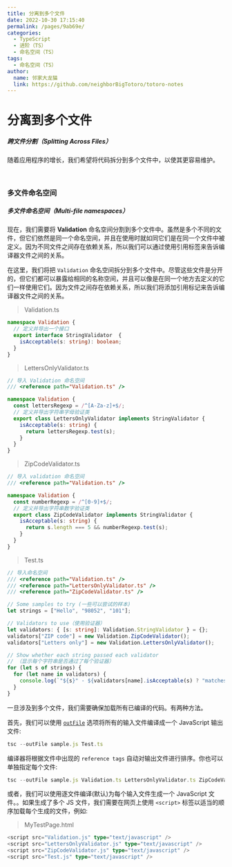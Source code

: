 ```yaml
---
title: 分离到多个文件
date: 2022-10-30 17:15:40
permalink: /pages/9ab69e/
categories:
  - TypeScript
  - 进阶（TS）
  - 命名空间（TS）
tags:
  - 命名空间（TS）
author: 
  name: 邻家大龙猫
  link: https://github.com/neighborBigTotoro/totoro-notes
---
```




# 分离到多个文件

##### **跨文件分割（Splitting Across Files）**


随着应用程序的增长，我们希望将代码拆分到多个文件中，以使其更容易维护。


<br>


### 多文件命名空间

##### 多文件命名空间（Multi-file namespaces）


现在，我们需要将 **Validation** 命名空间分割到多个文件中。虽然是多个不同的文件，但它们依然是同一个命名空间，并且在使用时就如同它们是在同一个文件中被定义。因为不同文件之间存在依赖关系，所以我们可以通过使用引用标签来告诉编译器文件之间的关系。


在这里，我们将把 `Validation` 命名空间拆分到多个文件中。尽管这些文件是分开的，但它们都可以暴露给相同的名称空间，并且可以像是在同一个地方去定义的它们一样使用它们。因为文件之间存在依赖关系，所以我们将添加引用标记来告诉编译器文件之间的关系。


> Validation.ts
``` ts
namespace Validation {
  // 定义并导出一个接口
  export interface StringValidator  {
    isAcceptable(s: string): boolean;
  }
}
```

> LettersOnlyValidator.ts
``` ts
// 导入 Validation 命名空间
/// <reference path="Validation.ts" />

namespace Validation {
  const lettersRegexp = /^[A-Za-z]+$/;
  // 定义并导出字符串字母验证类
  export class LettersOnlyValidator implements StringValidator {
    isAcceptable(s: string) {
      return lettersRegexp.test(s);
    }
  }
}
```

> ZipCodeValidator.ts
``` ts
// 导入 validation 命名空间
/// <reference path="Validation.ts" />

namespace Validation {
  const numberRegexp = /^[0-9]+$/;
  // 定义并导出字符串数字验证类
  export class ZipCodeValidator implements StringValidator {
    isAcceptable(s: string) {
      return s.length === 5 && numberRegexp.test(s);
    }
  }
}
```

> Test.ts
``` ts
// 导入命名空间
/// <reference path="Validation.ts" />
/// <reference path="LettersOnlyValidator.ts" />
/// <reference path="ZipCodeValidator.ts" />

// Some samples to try (一些可以尝试的样本)
let strings = ["Hello", "98052", "101"];

// Validators to use（使用验证器）
let validators: { [s: string]: Validation.StringValidator } = {};
validators["ZIP code"] = new Validation.ZipCodeValidator();
validators["Letters only"] = new Validation.LettersOnlyValidator();

// Show whether each string passed each validator
// （显示每个字符串是否通过了每个验证器）
for (let s of strings) {
  for (let name in validators) {
    console.log(`"${s}" - ${validators[name].isAcceptable(s) ? "matches" : "does not match"} ${name}`);
  }
}
```

一旦涉及到多个文件，我们需要确保加载所有已编译的代码。有两种方法。

首先，我们可以使用 [`outFile`](https://www.typescriptlang.org/tsconfig#outFile) 选项将所有的输入文件编译成一个 JavaScript 输出文件:
``` ts
tsc --outFile sample.js Test.ts
```

编译器将根据文件中出现的 `reference tags` 自动对输出文件进行排序。你也可以单独指定每个文件:
``` ts
tsc --outFile sample.js Validation.ts LettersOnlyValidator.ts ZipCodeValidator.ts Test.ts
```

或者，我们可以使用逐文件编译(默认)为每个输入文件生成一个 JavaScript 文件。。如果生成了多个 JS 文件，我们需要在网页上使用 `<script>` 标签以适当的顺序加载每个生成的文件，例如:
> MyTestPage.html
``` ts
<script src="Validation.js" type="text/javascript" />
<script src="LettersOnlyValidator.js" type="text/javascript" />
<script src="ZipCodeValidator.js" type="text/javascript" />
<script src="Test.js" type="text/javascript" />
```
